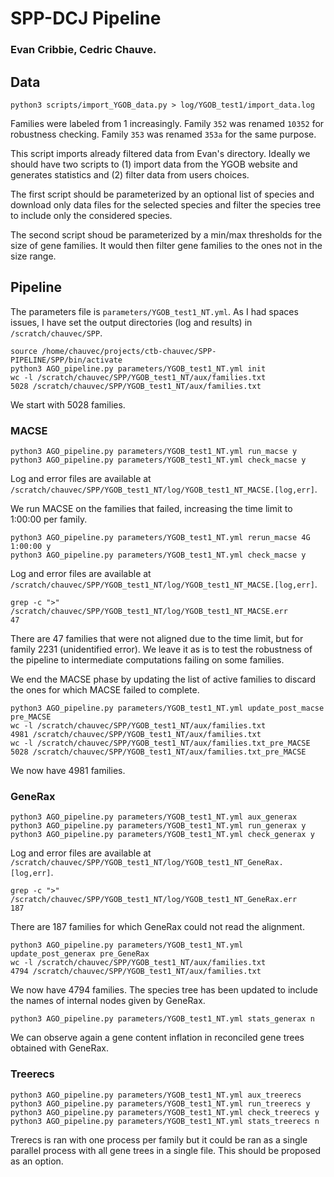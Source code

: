 # SPP-DCJ Pipeline
### Evan Cribbie, Cedric Chauve.

## Data

```python3 scripts/import_YGOB_data.py > log/YGOB_test1/import_data.log```  

Families were labeled from 1 increasingly.
Family `352` was renamed `10352` for robustness checking.
Family `353` was renamed `353a` for the same purpose.  

This script imports already filtered data from Evan's
directory. Ideally we should have two scripts to (1) import data from
the YGOB website and generates statistics and (2) filter data from
users choices.  

The first script should be parameterized by an optional list of
species and download only data files for the selected species and
filter the species tree to include only the considered species.  

The second script shoud be parameterized by a min/max thresholds for
the size of gene families. It would then filter gene families to the
ones not in the size range.  

## Pipeline

The parameters file is `parameters/YGOB_test1_NT.yml`. As I had spaces issues,
I have set the output directories (log and results) in
`/scratch/chauvec/SPP`.  

```
source /home/chauvec/projects/ctb-chauvec/SPP-PIPELINE/SPP/bin/activate
python3 AGO_pipeline.py parameters/YGOB_test1_NT.yml init
wc -l /scratch/chauvec/SPP/YGOB_test1_NT/aux/families.txt
5028 /scratch/chauvec/SPP/YGOB_test1_NT/aux/families.txt
```

We start with 5028 families.  

### MACSE

```
python3 AGO_pipeline.py parameters/YGOB_test1_NT.yml run_macse y
python3 AGO_pipeline.py parameters/YGOB_test1_NT.yml check_macse y
```

Log and error files are available at `/scratch/chauvec/SPP/YGOB_test1_NT/log/YGOB_test1_NT_MACSE.[log,err]`.  

We run MACSE on the families that failed, increasing the time limit to
1:00:00 per family.

```
python3 AGO_pipeline.py parameters/YGOB_test1_NT.yml rerun_macse 4G 1:00:00 y
python3 AGO_pipeline.py parameters/YGOB_test1_NT.yml check_macse y
```

Log and error files are available at `/scratch/chauvec/SPP/YGOB_test1_NT/log/YGOB_test1_NT_MACSE.[log,err]`.  
```
grep -c ">" /scratch/chauvec/SPP/YGOB_test1_NT/log/YGOB_test1_NT_MACSE.err
47
```

There are 47 families that were not aligned due to the time limit, but
for family 2231 (unidentified error). We leave it as is to test the
robustness of the pipeline to intermediate computations failing on
some families.  

We end the MACSE phase by updating the list of active families to
discard the ones for which MACSE failed to complete.

```
python3 AGO_pipeline.py parameters/YGOB_test1_NT.yml update_post_macse pre_MACSE
wc -l /scratch/chauvec/SPP/YGOB_test1_NT/aux/families.txt
4981 /scratch/chauvec/SPP/YGOB_test1_NT/aux/families.txt
wc -l /scratch/chauvec/SPP/YGOB_test1_NT/aux/families.txt_pre_MACSE
5028 /scratch/chauvec/SPP/YGOB_test1_NT/aux/families.txt_pre_MACSE
```

We now have 4981 families.  

### GeneRax

```
python3 AGO_pipeline.py parameters/YGOB_test1_NT.yml aux_generax
python3 AGO_pipeline.py parameters/YGOB_test1_NT.yml run_generax y
python3 AGO_pipeline.py parameters/YGOB_test1_NT.yml check_generax y
```

Log and error files are available at `/scratch/chauvec/SPP/YGOB_test1_NT/log/YGOB_test1_NT_GeneRax.[log,err]`.
```
grep -c ">" /scratch/chauvec/SPP/YGOB_test1_NT/log/YGOB_test1_NT_GeneRax.err
187
```

There are 187 families for which GeneRax could not read the alignment.

```
python3 AGO_pipeline.py parameters/YGOB_test1_NT.yml update_post_generax pre_GeneRax
wc -l /scratch/chauvec/SPP/YGOB_test1_NT/aux/families.txt
4794 /scratch/chauvec/SPP/YGOB_test1_NT/aux/families.txt
```

We now have 4794 families. The species tree has been updated to include
the names of internal nodes given by GeneRax.

```
python3 AGO_pipeline.py parameters/YGOB_test1_NT.yml stats_generax n
```

We can observe again a gene content inflation in reconciled gene trees 
obtained with GeneRax.  

### Treerecs

```
python3 AGO_pipeline.py parameters/YGOB_test1_NT.yml aux_treerecs
python3 AGO_pipeline.py parameters/YGOB_test1_NT.yml run_treerecs y
python3 AGO_pipeline.py parameters/YGOB_test1_NT.yml check_treerecs y
python3 AGO_pipeline.py parameters/YGOB_test1_NT.yml stats_treerecs n
```

Trerecs is ran with one process per family but it could be ran as a
single parallel process with all gene trees in a single file. This
should be proposed as an option.
